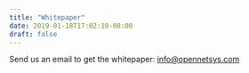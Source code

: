 ```yaml
---
title: "Whitepaper"
date: 2019-01-18T17:02:10-08:00
draft: false
---
```


Send us an email to get the whitepaper: info@opennetsys.com

